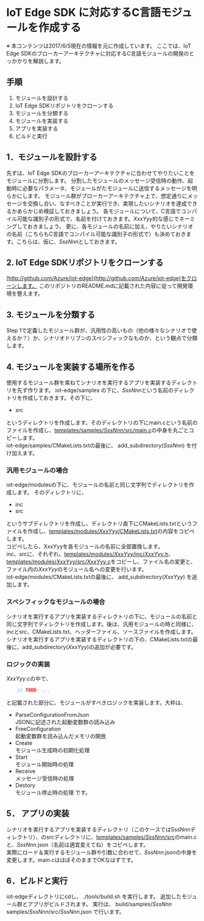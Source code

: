# IoT Edge SDK に対応するC言語モジュールを作成する 
※ 本コンテンツは2017/6/5現在の情報を元に作成しています。 
ここでは、IoT Edge SDKのブローカーアーキテクチャに対応するC言語モジュールの開発のとっかかりを解説します。 

## 手順 
1. モジュールを設計する 
2. IoT Edge SDKリポジトリをクローンする 
3. モジュールを分類する 
4. モジュールを実装する 
5. アプリを実装する 
6. ビルドと実行 

## 1．モジュールを設計する 
先ずは、IoT Edge SDKのブローカーアーキテクチャに合わせてやりたいことをモジュールに分割します。 
分割したモジュールのメッセージ受信時の動作、起動時に必要なパラメータ、モジュールがたモジュールに送信するメッセージを明らかにします。 
モジュール群がブローカーアーキテクチャ上で、想定通りにメッセージを交換し合い、なすべきことが実行でき、実現したいシナリオを達成できるかあらかじめ検証しておきましょう。 
各モジュールについて、C言語でコンパイル可能な識別子の形式で、名前を付けておきます。*XxxYyy*的な感じでネーミングしておきましょう。 
更に、各モジュールの名前に加え、やりたいシナリオの名前（こちらもC言語でコンパイル可能な識別子の形式で）も決めておきます。こちらは、仮に、*SssNnn*としておきます。

## 2. IoT Edge SDKリポジトリをクローンする 
[http://github.com/Azure/iot-edge](http://github.com/Azure/iot-edge)をクローンします。 
このリポジトリのREADME.mdに記載された内容に従って開発環境を整えます。 

## 3. モジュールを分類する 
Step 1で定義したモジュール群が、汎用性の高いもの（他の様々なシナリオで使えるか？）か、シナリオドリブンのスペシフィックなものか、という観点で分類します。 

## 4. モジュールを実装する場所を作る 
使用するモジュール群を束ねてシナリオを実行するアプリを実装するディレクトリを先ず作ります。 
iot-edge/samples の下に、*SssNnn*という名前のディレクトリを作成しておきます。その下に、
- src   

というディレクトリを作成します。そのディレクトリの下にmain.cという名前のファイルを作成し、[templates/samples/*SssNnn*/src/main.c](templates/samples/SssNnn/src/main.c)の中身を丸ごとコピーします。  
iot-edge/samples/CMakeLists.txtの最後に、 
add_subdirectory(*SssNnn*) 
を付け加えます。 

### 汎用モジュールの場合 
iot-edge/modulesの下に、モジュールの名前と同じ文字列でディレクトリを作成します。 
そのディレクトリに、 
- inc 
- src  

というサブディレクトリを作成し、ディレクトリ直下にCMakeLists.txtというファイルを作成し、[templates/modules/*XxxYyy*/CMakeLists.txt](templates/modules/XxxYyy/CMakeLists.txt)の内容をコピペします。  
コピペしたら、XxxYyyを各モジュールの名前に全部置換します。  
inc、srcに、それぞれ、[templates/modules/*XxxYyy*/inc/*XxxYyy*.h](templates/modules/XxxYyy/inc/XxxYyy.h)、[templates/modules/*XxxYyy*/src/*XxxYyy*.c](templates/modules/XxxYyy/src/XxxYyy.c)をコピーし、ファイル名の変更と、ファイル内の*XxxYyy*のモジュール名への変更を行います。  
iot-edge/modules/CMakeLists.txtの最後に、
add_subdirectory(*XxxYyy*) 
を追加します。 

### スペシフィックなモジュールの場合 
シナリオを実行するアプリを実装するディレクトリの下に、モジュールの名前と同じ文字列でディレクトリを作成します。後は、汎用モジュールの時と同様に、incとsrc、CMakeLists.txt、ヘッダーファイル、ソースファイルを作成します。  
シナリオを実行するアプリを実装するディレクトリの下の、CMakeLists.txtの最後に、add_subdirectory(*XxxYyy*)の追加が必要です。 

### ロジックの実装 
*XxxYyy*.cの中で、
```c
    // TODO: ...
```
と記載された部分に、モジュールがすべきロジックを実装します。大枠は、 
- ParseConfigurationFromJson  
JSONに記述された起動変数群の読み込み
- FreeConfiguration  
起動変数群を読み込んだメモリの開放 
- Create  
モジュール生成時の初期化処理 
- Start  
モジュール開始時の処理 
- Receive  
メッセージ受信時の処理 
- Destory  
モジュール停止時の処理 
です。 

## 5． アプリの実装
シナリオを実行するアプリを実装するディレクトリ（このケースではSssNnnディレクトリ）、のsrcディレクトリに、[templates/samples/*SssNnn*/src](templates/samples/SssNnn/src)のmain.cと、*SssNnn*.json（名前は適宜変えてね）をコピペします。  
実際にロード＆実行するモジュール群や引数に合わせて、*SssNnn*.jsonの中身を変更します。main.cはほぼそのままでOKなはずです。  

## 6．ビルドと実行 
iot-edgeディレクトリにcdし、 
./tools/build.sh 
を実行します。 
追加したモジュール群とアプリがビルドされます。 
実行は、 
build/samples/*SssNnn* samples/*SssNnn*/src/*SssNnn*.json 
で行います。 

